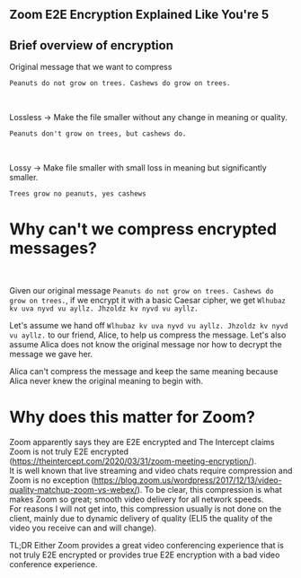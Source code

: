 ## Zoom E2E Encryption Explained Like You're 5

## Brief overview of encryption
Original message that we want to compress
```
Peanuts do not grow on trees. Cashews do grow on trees.
```
<br/>

Lossless -> Make the file smaller without any change in meaning or quality.

```
Peanuts don't grow on trees, but cashews do.
```
<br/>

Lossy -> Make file smaller with small loss in meaning but significantly smaller. 

```
Trees grow no peanuts, yes cashews
```

# Why can't we compress encrypted messages?
<br/>

Given our original message `Peanuts do not grow on trees. Cashews do grow on trees.`, if we encrypt it with a basic Caesar cipher, we get `Wlhubaz kv uva nyvd vu ayllz. Jhzoldz kv nyvd vu ayllz.`
<br/>

Let's assume we hand off `Wlhubaz kv uva nyvd vu ayllz. Jhzoldz kv nyvd vu ayllz.` to our friend, Alice, to help us compress the message. Let's also assume Alica does not know the original message nor how to decrypt the message we gave her.
<br/>

Alica can't compress the message and keep the same meaning because Alica never knew the original meaning to begin with.
<br/>

# Why does this matter for Zoom?

Zoom apparently says they are E2E encrypted and The Intercept claims Zoom is not truly E2E encrypted (https://theintercept.com/2020/03/31/zoom-meeting-encryption/).
<br/>
It is well known that live streaming and video chats require compression and Zoom is no exception (https://blog.zoom.us/wordpress/2017/12/13/video-quality-matchup-zoom-vs-webex/). To be clear, this compression is what makes Zoom so great; smooth video delivery for all network speeds.
<br/>
For reasons I will not get into, this compression usually is not done on the client, mainly due to dynamic delivery of quality (ELI5 the quality of the video you receive can and will change). 
<br/>

TL;DR Either Zoom provides a great video conferencing experience that is not truly E2E encrypted or provides true E2E encryption with a bad video conference experience.




